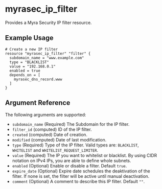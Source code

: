 # myrasec_ip_filter

Provides a Myra Security IP filter resource.

## Example Usage

```hcl
# Create a new IP filter
resource "myrasec_ip_filter" "filter" {
  subdomain_name = "www.example.com"
  type = "BLACKLIST"
  value = "192.168.0.1"
  enabled = true
  depends_on = [
    myrasec_dns_record.www
  ]
}
```

## Argument Reference

The following arguments are supported:

* `subdomain_name` (Required) The Subdomain for the IP filter.
* `filter_id` (computed) ID of the IP filter.
* `created` (computed) Date of creation.
* `modified` (computed) Date of last modification.
* `type` (Required) Type of the IP filter. Valid types are: `BLACKLIST`, `WHITELIST` and `WHITELIST_REQUEST_LIMITER`.
* `value` (Required) The IP you want to whitelist or blacklist. By using CIDR notation on IPv4 IPs, you are able to define whole subnets.
* `enabled` (Optional) Enable or disable a filter. Default `true`.
* `expire_date` (Optional) Expire date schedules the deaktivation of the filter. If none is set, the filter will be active until manual deactivation.
* `comment` (Optional) A comment to describe this IP filter. Default `""`.
